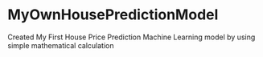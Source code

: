 # MyOwnHousePredictionModel
Created My First House Price Prediction Machine Learning model by using simple mathematical calculation
